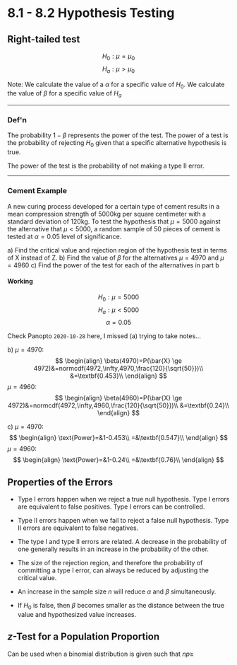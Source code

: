 # 8.1 - 8.2 Hypothesis Testing

## Right-tailed test
$$H_0: \mu=\mu_0$$
$$H_a: \mu>\mu_0$$

Note:
We calculate the value of a $\alpha$ for a specific value of $H_0$.
We calculate the value of $\beta$ for a specific value of $H_a$

---

### Def'n
The probability $1-\beta$ represents the power of the test.
The power of a test is the probability of rejecting $H_0$ given that a specific alternative hypothesis is true.

The power of the test is the probability of not making a type II error.

---

### Cement Example
A new curing process developed for a certain type of cement results in a mean compression strength of 5000kg per square centimeter with a standard deviation of 120kg. To test the hypothesis that $\mu=5000$ against the alternative that $\mu<5000$, a random sample of 50 pieces of cement is tested at $\alpha=0.05$ level of significance.

a) Find the critical value and rejection region of the hypothesis test in terms of X instead of Z.
b) Find the value of $\beta$ for the alternatives $\mu=4970$ and $\mu=4960$
c) Find the power of the test for each of the alternatives in part b

#### Working

$$H_0: \mu=5000$$
$$H_a: \mu<5000$$
$$\alpha=0.05$$

Check Panopto `2020-10-28` here, I missed (a) trying to take notes...

b) $\mu=4970$:
$$
\begin{align}
\beta(4970)=P(\bar{X} \ge 4972)&=normcdf(4972,\infty,4970,\frac{120}{\sqrt{50}})\\
&=\textbf{0.453}\\
\end{align}
$$
$\mu=4960$:
$$
\begin{align}
\beta(4960)=P(\bar{X} \ge 4972)&=normcdf(4972,\infty,4960,\frac{120}{\sqrt{50}})\\
&=\textbf{0.24}\\
\end{align}
$$

c) $\mu=4970$:
$$
\begin{align}
\text{Power}=&1-0.453\\
=&\textbf{0.547}\\
\end{align}
$$
$\mu=4960$:
$$
\begin{align}
\text{Power}=&1-0.24\\
=&\textbf{0.76}\\
\end{align}
$$

## Properties of the Errors


* Type I errors happen when we reject a true null hypothesis. Type I errors are equivalent to false positives. Type I errors can be controlled. 
* Type II errors happen when we fail to reject a false null hypothesis. Type II errors are equivalent to false negatives. 


* The type I and type II errors are related. A decrease in the probability of one generally results in an increase in the probability of the other.
* The size of the rejection region, and therefore the probability of committing a type I error, can always be reduced by adjusting the critical value.
* An increase in the sample size $n$ will reduce $\alpha$ and $\beta$ simultaneously.
* If $H_0$ is false, then $\beta$ becomes smaller as the distance between the true value and hypothesized value increases.

## $z$-Test for a Population Proportion
Can be used when a binomial distribution is given such that $np\ge$
